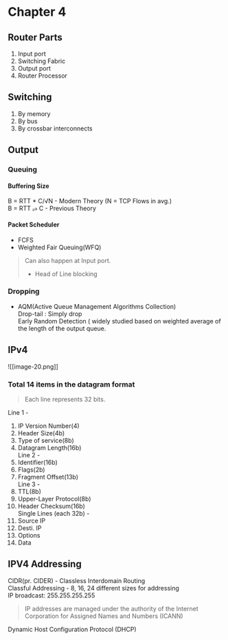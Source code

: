 # Chapter 4

## Router Parts

1. Input port
2. Switching Fabric
3. Output port
4. Router Processor

## Switching

1. By memory
2. By bus
3. By crossbar interconnects

## Output

### Queuing

#### Buffering Size

B = RTT * C/√N - Modern Theory (N = TCP Flows in avg.)  
B = RTT ⭈ C - Previous Theory

#### Packet Scheduler

- FCFS
- Weighted Fair Queuing(WFQ)

> Can also happen at Input port.
>  - Head of Line blocking

### Dropping

- AQM(Active Queue Management Algorithms Collection)  
Drop-tail : Simply drop  
Early Random Detection ( widely studied based on weighted average of the length of the output queue.

## IPv4

![[image-20.png]]

### Total 14 items in the datagram format

> Each line represents 32 bits.  

Line 1 -
1. IP Version Number(4)
2. Header Size(4b)
3. Type of service(8b)
4. Datagram Length(16b)  
Line 2 -
5. Identifier(16b)
6. Flags(2b)
7. Fragment Offset(13b)  
Line 3 -
8. TTL(8b)
9. Upper-Layer Protocol(8b)
10. Header Checksum(16b)  
Single Lines (each 32b) -
11. Source IP
12. Desti. IP
13. Options
14. Data

## IPV4 Addressing

CIDR(pr. CIDER) - Classless Interdomain Routing  
Classful Addressing - 8, 16, 24 different sizes for addressing  
IP broadcast: 255.255.255.255

> IP addresses are managed under the authority of the Internet Corporation for Assigned Names and Numbers (ICANN)  

Dynamic Host Configuration Protocol (DHCP)
